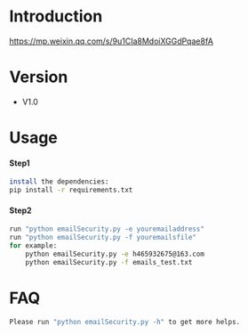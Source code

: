 # Introduction
https://mp.weixin.qq.com/s/9u1CIa8MdoiXGGdPqae8fA

# Version
- V1.0

# Usage
#### Step1
```sh
install the dependencies:
pip install -r requirements.txt
```
#### Step2
```sh
run "python emailSecurity.py -e youremailaddress"
run "python emailSecurity.py -f youremailsfile"
for example:
	python emailSecurity.py -e h465932675@163.com
	python emailSecurity.py -f emails_test.txt
```

# FAQ
```sh
Please run "python emailSecurity.py -h" to get more helps.
```